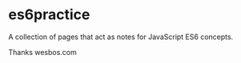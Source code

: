 # es6practice
A collection of pages that act as notes for JavaScript ES6 concepts.

Thanks wesbos.com
